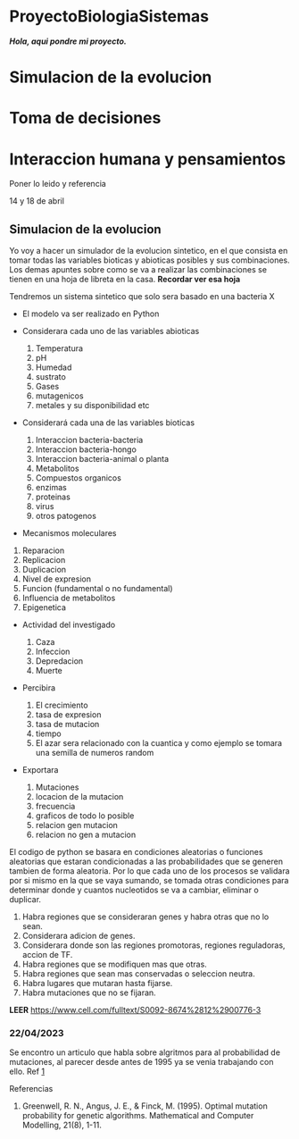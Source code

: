 # ProyectoBiologiaSistemas
***Hola, aqui pondre mi proyecto.***

# Simulacion de la evolucion
# Toma de decisiones
# Interaccion humana y pensamientos

Poner lo leido y referencia

14 y 18 de abril
## Simulacion de la evolucion 
Yo voy a hacer un simulador de la evolucion sintetico, en el que consista en tomar todas las variables bioticas y abioticas posibles y sus combinaciones.
  Los demas apuntes sobre como se va a realizar las combinaciones se tienen en una hoja de libreta en la casa. **Recordar ver esa hoja**

Tendremos un sistema sintetico que solo sera basado en una bacteria X
  - El modelo va ser realizado en Python
  - Considerara cada uno de las variables abioticas
    1. Temperatura
    2. pH
    3. Humedad
    4. sustrato
    5. Gases
    6. mutagenicos
    7. metales y su disponibilidad
    etc
  - Considerará cada una de las variables bioticas
    1. Interaccion bacteria-bacteria
    2. Interaccion bacteria-hongo
    3. Interaccion bacteria-animal o planta
    4. Metabolitos
    5. Compuestos organicos
    6. enzimas
    7. proteinas
    8. virus
    9. otros patogenos


   - Mecanismos moleculares
   1. Reparacion
   2. Replicacion
   3. Duplicacion
   4. Nivel de expresion
   5. Funcion (fundamental o no fundamental)
   6. Influencia de metabolitos
   7. Epigenetica

  - Actividad del investigado
    1. Caza
    2. Infeccion
    3. Depredacion
    4. Muerte

  - Percibira 
    1. El crecimiento
    2. tasa de expresion
    3. tasa de mutacion
    4. tiempo
    5. El azar sera relacionado con la cuantica y como ejemplo se tomara una semilla de numeros random

  - Exportara
    1. Mutaciones
    2. locacion de la mutacion
    3. frecuencia
    4. graficos de todo lo posible
    5. relacion gen mutacion
    6. relacion no gen a mutacion

El codigo de python se basara en condiciones aleatorias o funciones aleatorias que estaran condicionadas a las probabilidades que se generen tambien de forma aleatoria. Por lo que cada uno de los procesos se validara por si mismo en la que se vaya sumando, se tomada otras condiciones para determinar donde y cuantos nucleotidos se va a cambiar, eliminar o duplicar.
1. Habra regiones que se consideraran genes y habra otras que no lo sean.
2. Considerara adicion de genes.
3. Considerara donde son las regiones promotoras, regiones reguladoras, accion de TF.
4. Habra regiones que se modifiquen mas que otras.
5. Habra regiones que sean mas conservadas o seleccion neutra.
6. Habra lugares que mutaran hasta fijarse.
7. Habra mutaciones que no se fijaran.

**LEER** https://www.cell.com/fulltext/S0092-8674%2812%2900776-3

### 22/04/2023
Se encontro un articulo que habla sobre algritmos para al probabilidad de mutaciones, al parecer desde antes de 1995 ya se venia trabajando con ello.
Ref [1](https://doi.org/10.1016/0895-7177(95)00035-Z)

Referencias
1. Greenwell, R. N., Angus, J. E., & Finck, M. (1995). Optimal mutation probability for genetic algorithms. Mathematical and Computer Modelling, 21(8), 1-11.
